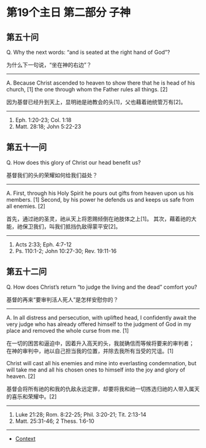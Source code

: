 # 第19个主日 第二部分 子神

## 第五十问

Q. Why the next words:
“and is seated at the right hand of God”?

为什么下一句说，“坐在神的右边”？

---

A. Because Christ ascended to heaven to show there that he is head of his church, [1]
the one through whom the Father rules all things. [2]

因为基督已经升到天上，显明祂是祂教会的头[1]，父也藉着祂统管万有[2]。

---

1. Eph. 1:20-23; Col. 1:18
2. Matt. 28:18; John 5:22-23

## 第五十一问

Q. How does this glory of Christ our head benefit us?

基督我们的头的荣耀如何给我们益处？

---

A. First, through his Holy Spirit he pours out gifts from heaven upon us his members. [1]
Second, by his power he defends us and keeps us safe from all enemies. [2]

首先，通过祂的圣灵，祂从天上将恩赐倾倒在祂肢体之上[1]。
其次，藉着祂的大能，祂保卫我们，叫我们抵挡仇敌得蒙平安[2]。

---

1. Acts 2:33; Eph. 4:7-12
2. Ps. 110:1-2; John 10:27-30; Rev. 19:11-16

## 第五十二问

Q. How does Christ’s return “to judge the living and the dead” comfort you?

基督的再来“要审判活人死人”是怎样安慰你的？

---

A. In all distress and persecution, with uplifted head,
I confidently await the very judge
who has already offered himself to the judgment of God
in my place and removed the whole curse from me. [1]

在一切的困苦和逼迫中，因着升入高天的头，我就确信而等候将要来的审判者；
在神的审判中，祂以自己担当我的位置，并除去我所有当受的咒诅。[1]

Christ will cast all his enemies and mine into everlasting condemnation,
but will take me and all his chosen ones to himself into the joy and glory of heaven. [2]

基督会将所有祂的和我的仇敌永远定罪，却要将我和祂一切拣选归祂的人带入属天的喜乐和荣耀中。[2]

---

1. Luke 21:28; Rom. 8:22-25; Phil. 3:20-21; Tit. 2:13-14
2. Matt. 25:31-46; 2 Thess. 1:6-10

----

* [Context](./welcome)